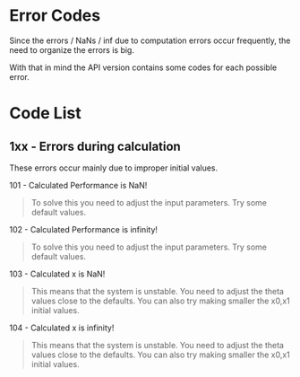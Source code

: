# Error Codes

Since the errors / NaNs / inf due to computation errors occur frequently, the need to organize the errors is big.

With that in mind the API version contains some codes for each possible error.

# Code List

## 1xx - Errors during calculation

These errors occur mainly due to improper initial values.


101 - Calculated Performance is NaN!

> To solve this you need to adjust the input parameters. Try some default values.

102 - Calculated Performance is infinity!

> To solve this you need to adjust the input parameters. Try some default values.

103 - Calculated x is NaN!

> This means that the system is unstable. You need to adjust the theta values close to the defaults. You can also try making smaller the x0,x1 initial values.

104 - Calculated x is infinity!

> This means that the system is unstable. You need to adjust the theta values close to the defaults. You can also try making smaller the x0,x1 initial values.
